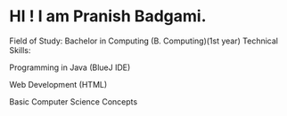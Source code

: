 # HI ! I am  Pranish Badgami.
Field of Study: Bachelor in Computing (B. Computing)(1st year)
Technical Skills:

Programming in Java (BlueJ IDE)

Web Development (HTML)

Basic Computer Science Concepts
